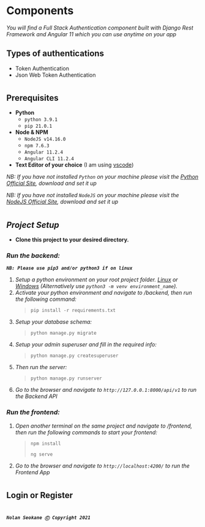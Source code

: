 # **Components**

*You will find a Full Stack Authentication component built with Django Rest Framework and Angular 11 which you can use anytime on your app*

## **Types of authentications**
- Token Authentication
- Json Web Token Authentication

#

## **Prerequisites**

- **Python**
	- `python 3.9.1`
	- `pip 21.0.1`
- **Node & NPM**
	- `NodeJS v14.16.0`
	- `npm 7.6.3`
	- `Angular 11.2.4`
	- `Angular CLI 11.2.4`
- **Text Editor of your choice** (I am using [vscode](https://code.visualstudio.com/download))

*NB: If you have not installed `Python` on your machine please visit the [Python Official Site](https://www.python.org/downloads/), download and set it up*

*NB: If you have not installed `NodeJS` on your machine please visit the [NodeJS Official Site](https://nodejs.org/en/), download and set it up*

#

## ***Project Setup***

- **Clone this project to your desired directory.**

### ***Run the backend:***

***`NB: Please use pip3 and/or python3 if on linux`***

1. *Setup a python environment on your root project folder. [Linux](https://mothergeo-py.readthedocs.io/en/latest/development/how-to/venv.html) or [Windows](https://mothergeo-py.readthedocs.io/en/latest/development/how-to/venv-win.html) (Alternatively use `python3 -m venv environment_name`).*
2. *Activate your python environment and navigate to /backend, then run the following command:*
   > `pip install -r requirements.txt`
3. *Setup your database schema:*
   > `python manage.py migrate`
4. *Setup your admin superuser and fill in the required info:*
   > `python manage.py createsuperuser`
5. *Then run the server:*
   > `python manage.py runserver`
6. *Go to the browser and navigate to `http://127.0.0.1:8000/api/v1` to run the Backend API*

### ***Run the frontend:***
1. *Open another terminal on the same project and navigate to /frontend, then run the following commands to start your frontend:*
	> `npm install`
	>
	> `ng serve`
2. *Go to the browser and navigate to `http://localhost:4200/` to run the Frontend App*

#

## **Login or Register**

#

***`Nolan Seokane Ⓒ Copyright 2021`***

